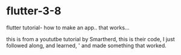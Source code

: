 # flutter-3-8
flutter tutorial- how to make an app.. that works... 

this is from a yoututbe tutorial by Smartherd, this is their code, I just followed along, and learned, '
and made something that worked. 
